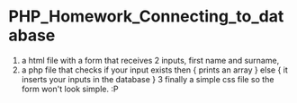 # PHP_Homework_Connecting_to_database
1. a html file with a form that receives 2 inputs, first name and surname,
2. a php file that checks if your input exists then { prints an array } else { it inserts your inputs in the database }
3 finally a simple css file so the form won't look simple. :P
